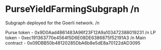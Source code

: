 # PurseYieldFarmingSubgraph /n

Subgraph deployed for the Goerli network. /n

Purse token - 0x9D0Aad4B61483A96f23F12A9a103472388019231 /n
LP token - 0xec191363770e4564f5D6E08DE6386875f52191A3 /n
Main contract - 0x09DBB50b48120285DbA6b8e5dE8a70122dAD3095
